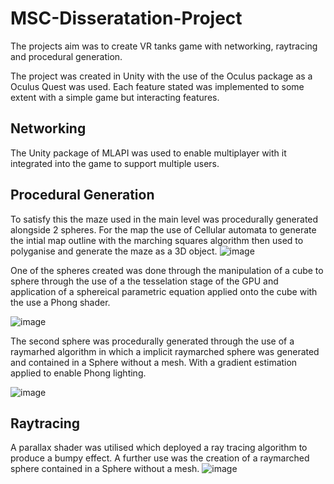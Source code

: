 # MSC-Disseratation-Project

The projects aim was to create VR tanks game with networking, raytracing and procedural generation.

The project was created in Unity with the use of the Oculus package as a Oculus Quest was used. Each feature stated was implemented to some extent with a simple game but interacting features. 

## Networking
The Unity package of MLAPI was used to enable multiplayer with it integrated into the game to support multiple users. 

## Procedural Generation
To satisfy this the maze used in the main level was procedurally generated alongside 2 spheres. For the map the use of Cellular automata to generate the intial map outline with the marching squares algorithm then used to polyganise and generate the maze as a 3D object. 
![image](https://user-images.githubusercontent.com/53182878/162799414-a2c9057d-ba8c-4819-827b-4fd6f079184d.png)

One of the spheres created was done through the manipulation of a cube to sphere through the use of a the tesselation stage of the GPU and application of a sphereical parametric equation applied onto the cube with the use a Phong shader.

![image](https://user-images.githubusercontent.com/53182878/162799550-8fd6ce23-8a97-49dd-b417-3f3d6bab4c8d.png)

The second sphere was procedurally generated through the use of a raymarhed algorithm in which a implicit raymarched sphere was generated and contained in a Sphere without a mesh. With a gradient estimation applied to enable Phong lighting.

![image](https://user-images.githubusercontent.com/53182878/162799723-27c770c9-522d-4ab7-9b4e-41cc945af8a9.png)


## Raytracing
A parallax shader was utilised which deployed a ray tracing algorithm to produce a bumpy effect. A further use was the creation of a raymarched sphere contained in a Sphere without a mesh.
![image](https://user-images.githubusercontent.com/53182878/162799498-629c9801-a2f1-403d-9e82-d279d31e5b61.png)
